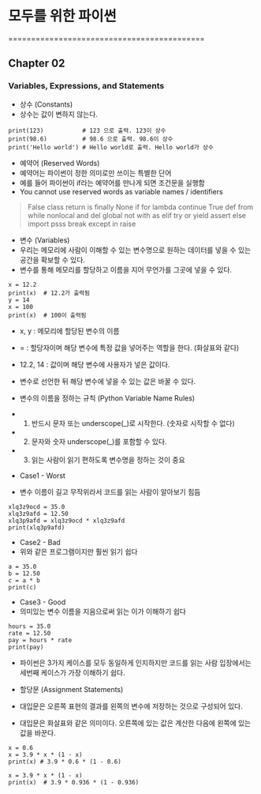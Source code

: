 # 모두를 위한 파이썬

===========================================

## Chapter 02

### Variables, Expressions, and Statements

- 상수 (Constants) 
- 상수는 값이 변하지 않는다.

```
print(123)			 # 123 으로 출력. 123이 상수 
print(98.6)			 # 98.6 으로 출력. 98.6이 상수
print('Hello world') # Hello world로 출력. Hello world가 상수
```

- 예약어 (Reserved Words) 
- 예약어는 파이썬이 정한 의미로만 쓰이는 특별한 단어
- 예를 들어 파이썬이 if라는 예약어를 만나게 되면 조건문을 실행함
- You cannot use reserved words as variable names / identifiers


> False	 class	return	is		finally
> None	 if		for		lambda	continue
> True	 def	from	while	nonlocal
> and	 del	global	not		with
> as	 elif	try		or		yield
> assert else	import	psss
> break  except in		raise	


- 변수 (Variables) 
- 우리는 메모리에 사람이 이해할 수 있는 변수명으로 원하는 데이터를 넣을 수 있는 공간을 확보할 수 있다.
- 변수를 통해 메모리를 할당하고 이름을 지어 무언가를 그곳에 넣을 수 있다.

```
x = 12.2
print(x)  # 12.2가 출력됨
y = 14
x = 100		
print(x)  # 100이 출력됨 
```

- x, y : 메모리에 할당된 변수의 이름
- = : 할당자이며 해당 변수에 특정 값을 넣어주는 역할을 한다. (화살표와 같다)
- 12.2, 14 : 값이며 해당 변수에 사용자가 넣은 값이다.
- 변수로 선언한 뒤 해당 변수에 넣을 수 있는 값은 바꿀 수 있다.


- 변수의 이름을 정하는 규칙 (Python Variable Name Rules)

- 1. 반드시 문자 또는 underscope(_)로 시작한다. (숫자로 시작할 수 없다)
- 2. 문자와 숫자 underscope(_)를 포함할 수 있다.
- 3. 읽는 사람이 읽기 편하도록 변수명을 정하는 것이 중요

- Case1 - Worst
- 변수 이름이 길고 무작위라서 코드를 읽는 사람이 알아보기 힘듬
```
xlq3z9ocd = 35.0
xlq3z9afd = 12.50
xlq3p9afd = xlq3z9ocd * xlq3z9afd
print(xlq3p9afd)
```

- Case2 - Bad
- 위와 같은 프로그램이지만 훨씬 읽기 쉽다
```
a = 35.0
b = 12.50
c = a * b
print(c)
```

- Case3 - Good
- 의미있는 변수 이름을 지음으로써 읽는 이가 이해하기 쉽다
```
hours = 35.0
rate = 12.50
pay = hours * rate
print(pay)
```

- 파이썬은 3가지 케이스를 모두 동일하게 인지하지만 코드를 읽는 사람 입장에서는 세번째 케이스가 가장 이해하기 쉽다.


- 할당문 (Assignment Statements)
- 대입문은 오른쪽 표현의 결과를 왼쪽의 변수에 저장하는 것으로 구성되어 있다.
- 대입문은 화살표와 같은 의미이다. 오른쪽에 있는 값은 계산한 다음에 왼쪽에 있는 값을 바꾼다.

```
x = 0.6
x = 3.9 * x * (1 - x)
print(x) # 3.9 * 0.6 * (1 - 0.6)

x = 3.9 * x * (1 - x)
print(x)  # 3.9 * 0.936 * (1 - 0.936)
```

